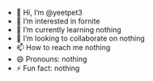 - 👋 Hi, I’m @yeetpet3
- 👀 I’m interested in fornite
- 🌱 I’m currently learning nothing
- 💞️ I’m looking to collaborate on nothing
- 📫 How to reach me nothing
- 😄 Pronouns: nothing
- ⚡ Fun fact: nothing

<!---
yeetpet3/yeetpet3 is a ✨ special ✨ repository because its `README.md` (this file) appears on your GitHub profile.
You can click the Preview link to take a look at your changes.
--->
